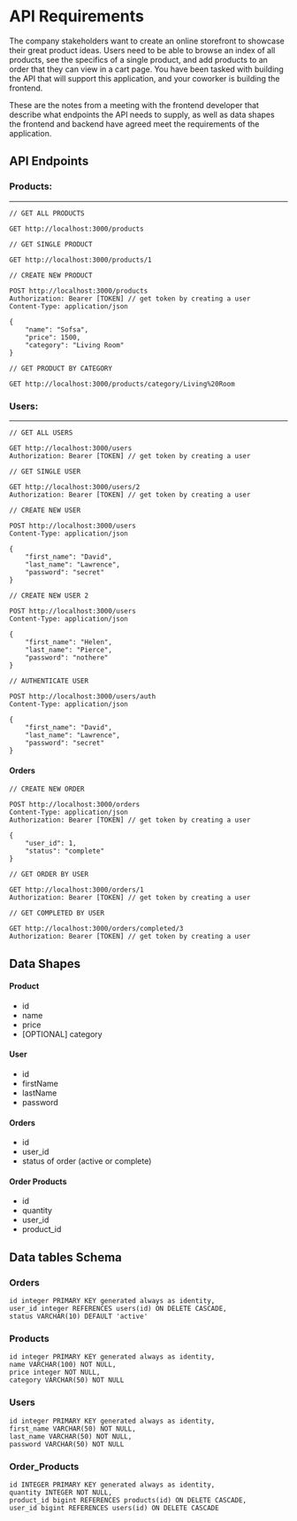 # API Requirements

The company stakeholders want to create an online storefront to showcase their great product ideas. Users need to be able to browse an index of all products, see the specifics of a single product, and add products to an order that they can view in a cart page. You have been tasked with building the API that will support this application, and your coworker is building the frontend.

These are the notes from a meeting with the frontend developer that describe what endpoints the API needs to supply, as well as data shapes the frontend and backend have agreed meet the requirements of the application.

## API Endpoints

### Products:

---

```
// GET ALL PRODUCTS

GET http://localhost:3000/products

// GET SINGLE PRODUCT

GET http://localhost:3000/products/1

// CREATE NEW PRODUCT

POST http://localhost:3000/products
Authorization: Bearer [TOKEN] // get token by creating a user
Content-Type: application/json

{
    "name": "Sofsa",
    "price": 1500,
    "category": "Living Room"
}

// GET PRODUCT BY CATEGORY

GET http://localhost:3000/products/category/Living%20Room
```

### Users:

---

```
// GET ALL USERS

GET http://localhost:3000/users
Authorization: Bearer [TOKEN] // get token by creating a user

// GET SINGLE USER

GET http://localhost:3000/users/2
Authorization: Bearer [TOKEN] // get token by creating a user

// CREATE NEW USER

POST http://localhost:3000/users
Content-Type: application/json

{
    "first_name": "David",
    "last_name": "Lawrence",
    "password": "secret"
}

// CREATE NEW USER 2

POST http://localhost:3000/users
Content-Type: application/json

{
    "first_name": "Helen",
    "last_name": "Pierce",
    "password": "nothere"
}

// AUTHENTICATE USER

POST http://localhost:3000/users/auth
Content-Type: application/json

{
    "first_name": "David",
    "last_name": "Lawrence",
    "password": "secret"
}
```

#### Orders

```
// CREATE NEW ORDER

POST http://localhost:3000/orders
Content-Type: application/json
Authorization: Bearer [TOKEN] // get token by creating a user

{
    "user_id": 1,
    "status": "complete"
}

// GET ORDER BY USER

GET http://localhost:3000/orders/1
Authorization: Bearer [TOKEN] // get token by creating a user

// GET COMPLETED BY USER

GET http://localhost:3000/orders/completed/3
Authorization: Bearer [TOKEN] // get token by creating a user
```

## Data Shapes

#### Product

- id
- name
- price
- [OPTIONAL] category

#### User

- id
- firstName
- lastName
- password

#### Orders

- id
- user_id
- status of order (active or complete)

#### Order Products

- id
- quantity
- user_id
- product_id

## Data tables Schema

### Orders

    id integer PRIMARY KEY generated always as identity,
    user_id integer REFERENCES users(id) ON DELETE CASCADE,
    status VARCHAR(10) DEFAULT 'active'

### Products

    id integer PRIMARY KEY generated always as identity,
    name VARCHAR(100) NOT NULL,
    price integer NOT NULL,
    category VARCHAR(50) NOT NULL

### Users

    id integer PRIMARY KEY generated always as identity,
    first_name VARCHAR(50) NOT NULL,
    last_name VARCHAR(50) NOT NULL,
    password VARCHAR(50) NOT NULL

### Order_Products

    id INTEGER PRIMARY KEY generated always as identity,
    quantity INTEGER NOT NULL,
    product_id bigint REFERENCES products(id) ON DELETE CASCADE,
    user_id bigint REFERENCES users(id) ON DELETE CASCADE
